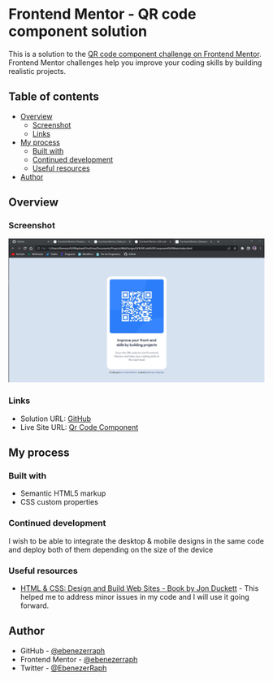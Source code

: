 # Frontend Mentor - QR code component solution

This is a solution to the [QR code component challenge on Frontend Mentor](https://www.frontendmentor.io/challenges/qr-code-component-iux_sIO_H). Frontend Mentor challenges help you improve your coding skills by building realistic projects. 

## Table of contents

- [Overview](#overview)
  - [Screenshot](#screenshot)
  - [Links](#links)
- [My process](#my-process)
  - [Built with](#built-with)
  - [Continued development](#continued-development)
  - [Useful resources](#useful-resources)
- [Author](#author)

## Overview

### Screenshot

![screenshot](images/qr-code-component.jpg)

### Links

- Solution URL: [GitHub](https://github.com/ebenezerraph/qr-code-component)
- Live Site URL: [Qr Code Component](https://ebenezerraph.github.io/qr-code-component/)

## My process

### Built with

- Semantic HTML5 markup
- CSS custom properties

### Continued development

I wish to be able to integrate the desktop & mobile designs in the same code and deploy both of them depending on the size of the device

### Useful resources

- [HTML & CSS: Design and Build Web Sites - Book by Jon Duckett](https://www.htmlandcssbook.com/) - This helped me to address minor issues in my code and I will use it going forward.

## Author

- GitHub - [@ebenezerraph](https://www.github.com/ebenezerraph)
- Frontend Mentor - [@ebenezerraph](https://www.frontendmentor.io/profile/ebenezerraph)
- Twitter - [@EbenezerRaph](https://www.twitter.com/EbenezerRaph)
